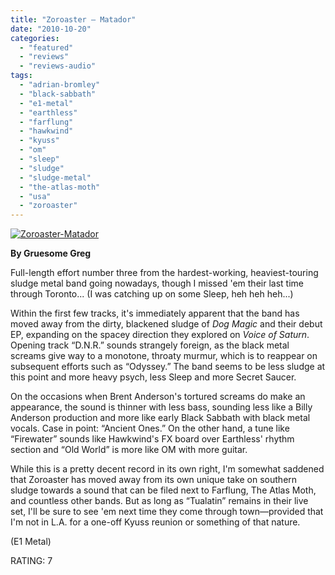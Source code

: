 ```yaml
---
title: "Zoroaster – Matador"
date: "2010-10-20"
categories: 
  - "featured"
  - "reviews"
  - "reviews-audio"
tags: 
  - "adrian-bromley"
  - "black-sabbath"
  - "e1-metal"
  - "earthless"
  - "farflung"
  - "hawkwind"
  - "kyuss"
  - "om"
  - "sleep"
  - "sludge"
  - "sludge-metal"
  - "the-atlas-moth"
  - "usa"
  - "zoroaster"
---
```


[![](http://www.hellbound.ca/wp-content/uploads/2010/10/Zoroaster-Matador.jpg "Zoroaster-Matador")](http://www.hellbound.ca/wp-content/uploads/2010/10/Zoroaster-Matador.jpg)

**By Gruesome Greg**

Full-length effort number three from the hardest-working, heaviest-touring sludge metal band going nowadays, though I missed 'em their last time through Toronto... (I was catching up on some Sleep, heh heh heh...)

Within the first few tracks, it's immediately apparent that the band has moved away from the dirty, blackened sludge of _Dog Magic_ and their debut EP, expanding on the spacey direction they explored on _Voice of Saturn_. Opening track “D.N.R.” sounds strangely foreign, as the black metal screams give way to a monotone, throaty murmur, which is to reappear on subsequent efforts such as “Odyssey.” The band seems to be less sludge at this point and more heavy psych, less Sleep and more Secret Saucer.

On the occasions when Brent Anderson's tortured screams do make an appearance, the sound is thinner with less bass, sounding less like a Billy Anderson production and more like early Black Sabbath with black metal vocals. Case in point: “Ancient Ones.” On the other hand, a tune like “Firewater” sounds like Hawkwind's FX board over Earthless' rhythm section and “Old World” is more like OM with more guitar.

While this is a pretty decent record in its own right, I'm somewhat saddened that Zoroaster has moved away from its own unique take on southern sludge towards a sound that can be filed next to Farflung, The Atlas Moth, and countless other bands. But as long as “Tualatin” remains in their live set, I'll be sure to see 'em next time they come through town—provided that I'm not in L.A. for a one-off Kyuss reunion or something of that nature.

(E1 Metal)

RATING: 7
